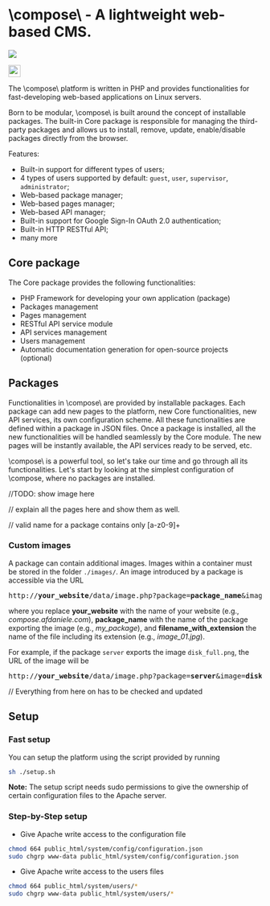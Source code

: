 # \compose\ - A lightweight web-based CMS.

![](http://compose.afdaniele.com/images/compose-black-logo.svg)



<img src="http://compose.afdaniele.com/images/compose-black-logo.svg" height="24" />



The \compose\ platform is written in PHP and provides functionalities
for fast-developing web-based applications on Linux servers.

Born to be modular, \compose\ is built around the concept of installable
packages. The built-in Core package is responsible for managing the 
third-party packages and allows us to install, remove, update, enable/disable
packages directly from the browser.

Features:
- Built-in support for different types of users;
- 4 types of users supported by default: `guest`, `user`, `supervisor`, `administrator`;
- Web-based package manager;
- Web-based pages manager;
- Web-based API manager;
- Built-in support for Google Sign-In OAuth 2.0 authentication;
- Built-in HTTP RESTful API;
- many more


## Core package

The Core package provides the following functionalities:
- PHP Framework for developing your own application (package)
- Packages management
- Pages management
- RESTful API service module
- API services management
- Users management
- Automatic documentation generation for open-source projects (optional)


## Packages

Functionalities in \compose\ are provided by installable packages.
Each package can add new pages to the platform, new Core functionalities,
new API services, its own configuration scheme.
All these functionalities are defined within a package in JSON files. 
Once a package is installed, all the new functionalities will be handled 
seamlessly by the Core module. The new pages will be instantly available,
the API services ready to be served, etc.

\compose\ is a powerful tool, so let's take our time and go through all 
its functionalities. Let's start by looking at the simplest configuration
of \compose\, where no packages are installed.

//TODO: show image here

// explain all the pages here and show them as well.

// valid name for a package contains only [a-z0-9]+


### Custom images

A package can contain additional images. Images within a container must be stored in
the folder `./images/`. An image introduced by a package is accessible via the URL
  
<pre>
http://<b>your_website</b>/data/image.php?package=<b>package_name</b>&image=<b>filename_with_extension</b>
</pre>
 
where you replace **your_website** with the name of your website (e.g., *compose.afdaniele.com*),
**package_name** with the name of the package exporting the image (e.g., *my_package*), and 
**filename_with_extension** the name of the file including its extension (e.g., *image_01.jpg*).
 
For example, if the package `server` exports the image `disk_full.png`, the URL of the image
will be 
   
<pre>
http://<b>your_website</b>/data/image.php?package=<b>server</b>&image=<b>disk_full.png</b>
</pre>



// Everything from here on has to be checked and updated


## Setup

### Fast setup

You can setup the platform using the script provided
by running

```bash
sh ./setup.sh
```

**Note:** The setup script needs sudo permissions to give
the ownership of certain configuration files to the Apache
server.


### Step-by-Step setup

- Give Apache write access to the configuration file
```bash
chmod 664 public_html/system/config/configuration.json
sudo chgrp www-data public_html/system/config/configuration.json
```


- Give Apache write access to the users files
```bash
chmod 664 public_html/system/users/*
sudo chgrp www-data public_html/system/users/*
```
